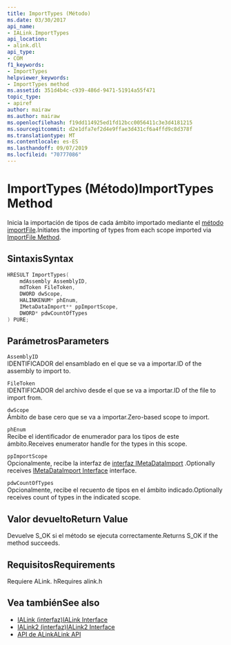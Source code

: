 ```yaml
---
title: ImportTypes (Método)
ms.date: 03/30/2017
api_name:
- IALink.ImportTypes
api_location:
- alink.dll
api_type:
- COM
f1_keywords:
- ImportTypes
helpviewer_keywords:
- ImportTypes method
ms.assetid: 351d4b4c-c939-486d-9471-51914a55f471
topic_type:
- apiref
author: mairaw
ms.author: mairaw
ms.openlocfilehash: f19dd114925ed1fd12bcc0056411c3e3d4181215
ms.sourcegitcommit: d2e1dfa7ef2d4e9ffae3d431cf6a4ffd9c8d378f
ms.translationtype: MT
ms.contentlocale: es-ES
ms.lasthandoff: 09/07/2019
ms.locfileid: "70777086"
---
```

# <a name="importtypes-method"></a><span data-ttu-id="f9d4b-102">ImportTypes (Método)</span><span class="sxs-lookup"><span data-stu-id="f9d4b-102">ImportTypes Method</span></span>
<span data-ttu-id="f9d4b-103">Inicia la importación de tipos de cada ámbito importado mediante el [método importFile](importfile-method.md).</span><span class="sxs-lookup"><span data-stu-id="f9d4b-103">Initiates the importing of types from each scope imported via [ImportFile Method](importfile-method.md).</span></span>  
  
## <a name="syntax"></a><span data-ttu-id="f9d4b-104">Sintaxis</span><span class="sxs-lookup"><span data-stu-id="f9d4b-104">Syntax</span></span>  
  
```cpp  
HRESULT ImportTypes(  
    mdAssembly AssemblyID,  
    mdToken FileToken,  
    DWORD dwScope,  
    HALINKENUM* phEnum,  
    IMetaDataImport** ppImportScope,  
    DWORD* pdwCountOfTypes  
) PURE;  
```  
  
## <a name="parameters"></a><span data-ttu-id="f9d4b-105">Parámetros</span><span class="sxs-lookup"><span data-stu-id="f9d4b-105">Parameters</span></span>  
 `AssemblyID`  
 <span data-ttu-id="f9d4b-106">IDENTIFICADOR del ensamblado en el que se va a importar.</span><span class="sxs-lookup"><span data-stu-id="f9d4b-106">ID of the assembly to import to.</span></span>  
  
 `FileToken`  
 <span data-ttu-id="f9d4b-107">IDENTIFICADOR del archivo desde el que se va a importar.</span><span class="sxs-lookup"><span data-stu-id="f9d4b-107">ID of the file to import from.</span></span>  
  
 `dwScope`  
 <span data-ttu-id="f9d4b-108">Ámbito de base cero que se va a importar.</span><span class="sxs-lookup"><span data-stu-id="f9d4b-108">Zero-based scope to import.</span></span>  
  
 `phEnum`  
 <span data-ttu-id="f9d4b-109">Recibe el identificador de enumerador para los tipos de este ámbito.</span><span class="sxs-lookup"><span data-stu-id="f9d4b-109">Receives enumerator handle for the types in this scope.</span></span>  
  
 `ppImportScope`  
 <span data-ttu-id="f9d4b-110">Opcionalmente, recibe la interfaz de [interfaz IMetaDataImport](../metadata/imetadataimport-interface.md) .</span><span class="sxs-lookup"><span data-stu-id="f9d4b-110">Optionally receives [IMetaDataImport Interface](../metadata/imetadataimport-interface.md) interface.</span></span>  
  
 `pdwCountOfTypes`  
 <span data-ttu-id="f9d4b-111">Opcionalmente, recibe el recuento de tipos en el ámbito indicado.</span><span class="sxs-lookup"><span data-stu-id="f9d4b-111">Optionally receives count of types in the indicated scope.</span></span>  
  
## <a name="return-value"></a><span data-ttu-id="f9d4b-112">Valor devuelto</span><span class="sxs-lookup"><span data-stu-id="f9d4b-112">Return Value</span></span>  
 <span data-ttu-id="f9d4b-113">Devuelve S_OK si el método se ejecuta correctamente.</span><span class="sxs-lookup"><span data-stu-id="f9d4b-113">Returns S_OK if the method succeeds.</span></span>  
  
## <a name="requirements"></a><span data-ttu-id="f9d4b-114">Requisitos</span><span class="sxs-lookup"><span data-stu-id="f9d4b-114">Requirements</span></span>  
 <span data-ttu-id="f9d4b-115">Requiere ALink. h</span><span class="sxs-lookup"><span data-stu-id="f9d4b-115">Requires alink.h</span></span>  
  
## <a name="see-also"></a><span data-ttu-id="f9d4b-116">Vea también</span><span class="sxs-lookup"><span data-stu-id="f9d4b-116">See also</span></span>

- [<span data-ttu-id="f9d4b-117">IALink (interfaz)</span><span class="sxs-lookup"><span data-stu-id="f9d4b-117">IALink Interface</span></span>](ialink-interface.md)
- [<span data-ttu-id="f9d4b-118">IALink2 (interfaz)</span><span class="sxs-lookup"><span data-stu-id="f9d4b-118">IALink2 Interface</span></span>](ialink2-interface.md)
- [<span data-ttu-id="f9d4b-119">API de ALink</span><span class="sxs-lookup"><span data-stu-id="f9d4b-119">ALink API</span></span>](index.md)
